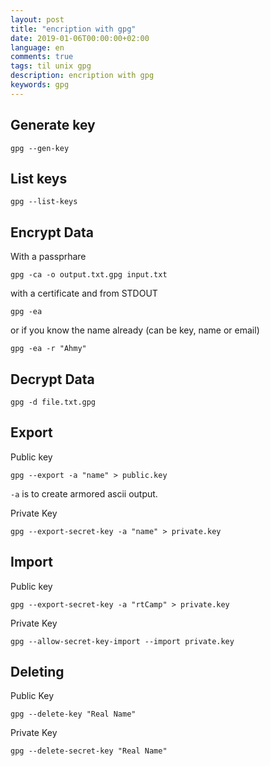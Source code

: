 ```yaml
---
layout: post
title: "encription with gpg"
date: 2019-01-06T00:00:00+02:00
language: en
comments: true
tags: til unix gpg
description: encription with gpg
keywords: gpg
---
```


## Generate key

```
gpg --gen-key
```

## List keys

```
gpg --list-keys
```

## Encrypt Data
With a passprhare
```
gpg -ca -o output.txt.gpg input.txt
```

with a certificate and from STDOUT
```
gpg -ea 
```

or if you know the name already (can be key, name or email)
```
gpg -ea -r "Ahmy"
```

## Decrypt Data
```
gpg -d file.txt.gpg
```

## Export

Public key
```
gpg --export -a "name" > public.key
```

`-a` is to create armored ascii output.

Private Key

```
gpg --export-secret-key -a "name" > private.key
```

## Import

Public key
```
gpg --export-secret-key -a "rtCamp" > private.key
```

Private Key
```
gpg --allow-secret-key-import --import private.key
```

## Deleting

Public Key
```
gpg --delete-key "Real Name"
```

Private Key
```
gpg --delete-secret-key "Real Name"
```


